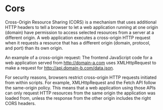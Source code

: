 # Cors

Cross-Origin Resource Sharing (CORS) is a mechanism that uses additional HTTP headers to tell a browser to let a web application running at one origin (domain) have permission to access selected resources from a server at a different origin. A web application executes a cross-origin HTTP request when it requests a resource that has a different origin (domain, protocol, and port) than its own origin.

An example of a cross-origin request: The frontend JavaScript code for a web application served from http://domain-a.com uses XMLHttpRequest to make a request for http://api.domain-b.com/data.json.

For security reasons, browsers restrict cross-origin HTTP requests initiated from within scripts. For example, XMLHttpRequest and the Fetch API follow the same-origin policy. This means that a web application using those APIs can only request HTTP resources from the same origin the application was loaded from, unless the response from the other origin includes the right CORS headers.